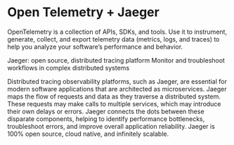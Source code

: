 # Open Telemetry + Jaeger

OpenTelemetry is a collection of APIs, SDKs, and tools. Use it to instrument, generate, collect, and export telemetry
data (metrics, logs, and traces) to help you analyze your software’s performance and behavior.

Jaeger: open source, distributed tracing platform
Monitor and troubleshoot workflows in complex distributed systems

Distributed tracing observability platforms, such as Jaeger, are essential for modern software applications that are
architected as microservices. Jaeger maps the flow of requests and data as they traverse a distributed system. These
requests may make calls to multiple services, which may introduce their own delays or errors. Jaeger connects the dots
between these disparate components, helping to identify performance bottlenecks, troubleshoot errors, and improve
overall application reliability. Jaeger is 100% open source, cloud native, and infinitely scalable.